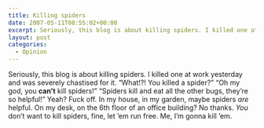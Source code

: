 ```yaml
---
title: Killing spiders
date: 2007-05-11T08:55:02+00:00
excerpt: Seriously, this blog is about killing spiders. I killed one at work yesterday and was severely chastised for it.
layout: post
categories:
  - Opinion
---
```

Seriously, this blog is about killing spiders. I killed one at work yesterday and was severely chastised for it. &#8220;What!?! You killed a spider?&#8221; &#8220;Oh my god, you **can&#8217;t** kill spiders!&#8221; &#8220;Spiders kill and eat all the other bugs, they&#8217;re so helpful!&#8221; Yeah? Fuck off. In my house, in my garden, maybe spiders _are_ helpful. On my desk, on the 6th floor of an office building? No thanks. _You_ don&#8217;t want to kill spiders, fine, let &#8217;em run free. Me, I&#8217;m gonna kill &#8217;em.
